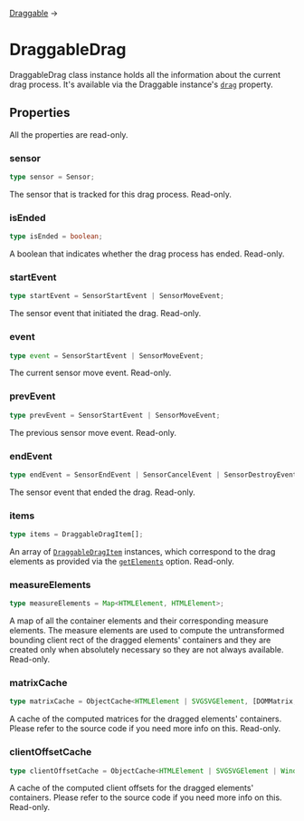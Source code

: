 [Draggable](/docs/draggable) →

# DraggableDrag

DraggableDrag class instance holds all the information about the current drag process. It's available via the Draggable instance's [`drag`](/docs/draggable#drag) property.

## Properties

All the properties are read-only.

### sensor

```ts
type sensor = Sensor;
```

The sensor that is tracked for this drag process. Read-only.

### isEnded

```ts
type isEnded = boolean;
```

A boolean that indicates whether the drag process has ended. Read-only.

### startEvent

```ts
type startEvent = SensorStartEvent | SensorMoveEvent;
```

The sensor event that initiated the drag. Read-only.

### event

```ts
type event = SensorStartEvent | SensorMoveEvent;
```

The current sensor move event. Read-only.

### prevEvent

```ts
type prevEvent = SensorStartEvent | SensorMoveEvent;
```

The previous sensor move event. Read-only.

### endEvent

```ts
type endEvent = SensorEndEvent | SensorCancelEvent | SensorDestroyEvent;
```

The sensor event that ended the drag. Read-only.

### items

```ts
type items = DraggableDragItem[];
```

An array of [`DraggableDragItem`](/docs/draggable-drag-item) instances, which correspond to the drag elements as provided via the [`getElements`](/docs/draggable#getelements) option. Read-only.

### measureElements

```ts
type measureElements = Map<HTMLElement, HTMLElement>;
```

A map of all the container elements and their corresponding measure elements. The measure elements are used to compute the untransformed bounding client rect of the dragged elements' containers and they are created only when absolutely necessary so they are not always available. Read-only.

### matrixCache

```ts
type matrixCache = ObjectCache<HTMLElement | SVGSVGElement, [DOMMatrix, DOMMatrix]>;
```

A cache of the computed matrices for the dragged elements' containers. Please refer to the source code if you need more info on this. Read-only.

### clientOffsetCache

```ts
type clientOffsetCache = ObjectCache<HTMLElement | SVGSVGElement | Window | Document, Point>;
```

A cache of the computed client offsets for the dragged elements' containers. Please refer to the source code if you need more info on this. Read-only.
